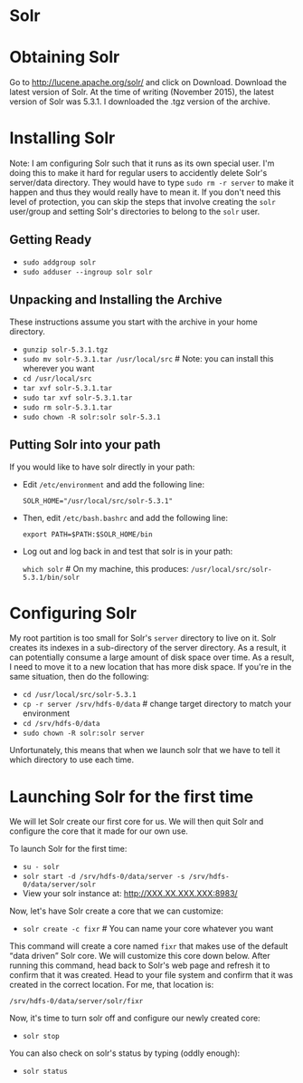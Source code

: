 # Solr

# Obtaining Solr

Go to http://lucene.apache.org/solr/ and click on Download. Download the latest version of Solr.
At the time of writing (November 2015), the latest version of Solr was 5.3.1. I downloaded the .tgz version
of the archive.

# Installing Solr

Note: I am configuring Solr such that it runs as its own special user. I'm doing this to make it hard for regular users to accidently delete Solr's server/data directory. They would have to type `sudo rm -r server` to make it happen and thus they would really have to mean it. If you don't need this level of protection, you can skip the steps that involve creating the `solr` user/group and setting Solr's directories to belong to the `solr` user.

## Getting Ready

* `sudo addgroup solr`
* `sudo adduser --ingroup solr solr`

## Unpacking and Installing the Archive

These instructions assume you start with the archive in your home directory.

* `gunzip solr-5.3.1.tgz`
* `sudo mv solr-5.3.1.tar /usr/local/src` # Note: you can install this wherever you want
* `cd /usr/local/src`
* `tar xvf solr-5.3.1.tar`
* `sudo tar xvf solr-5.3.1.tar`
* `sudo rm solr-5.3.1.tar`
* `sudo chown -R solr:solr solr-5.3.1`

## Putting Solr into your path

If you would like to have solr directly in your path:

* Edit `/etc/environment` and add the following line:

  `SOLR_HOME="/usr/local/src/solr-5.3.1"`

* Then, edit `/etc/bash.bashrc` and add the following line:

  `export PATH=$PATH:$SOLR_HOME/bin`
  
* Log out and log back in and test that solr is in your path:

  `which solr` # On my machine, this produces: `/usr/local/src/solr-5.3.1/bin/solr`

# Configuring Solr

My root partition is too small for Solr's `server` directory to live on it. Solr creates its indexes in a sub-directory of the server directory. As a result, it can potentially consume a large amount of disk space over time. As a result, I need to move it to a new location that has more disk space. If you're in the same situation, then do the following:

* `cd /usr/local/src/solr-5.3.1`
* `cp -r server /srv/hdfs-0/data` # change target directory to match your environment
* `cd /srv/hdfs-0/data`
* `sudo chown -R solr:solr server`

Unfortunately, this means that when we launch solr that we have to tell it which directory to use each time.

# Launching Solr for the first time

We will let Solr create our first core for us. We will then quit Solr and configure the core that it made for our own use.

To launch Solr for the first time:

* `su - solr`
* `solr start -d /srv/hdfs-0/data/server -s /srv/hdfs-0/data/server/solr`
* View your solr instance at: http://XXX.XX.XXX.XXX:8983/

Now, let's have Solr create a core that we can customize:

* `solr create -c fixr` # You can name your core whatever you want

This command will create a core named `fixr` that makes use of the default <q>data driven</q> Solr core. We will customize this core down below. After running this command, head back to Solr's web page and refresh it to confirm that it was created. Head to your file system and confirm that it was created in the correct location. For me, that location is:

`/srv/hdfs-0/data/server/solr/fixr`

Now, it's time to turn solr off and configure our newly created core:

* `solr stop`

You can also check on solr's status by typing (oddly enough):

* `solr status`









